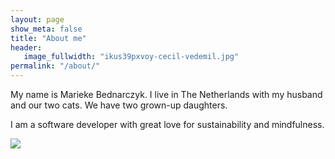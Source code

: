 ```yaml
---
layout: page
show_meta: false
title: "About me"
header:
   image_fullwidth: "ikus39pxvoy-cecil-vedemil.jpg"
permalink: "/about/"
---
```

My name is Marieke Bednarczyk. I live in The Netherlands with my husband and our two cats.
We have two grown-up daughters.

I am a software developer with great love for sustainability and mindfulness.

<div class="row">
  <div class="large-4 columns">
      <img src="https://pbs.twimg.com/profile_images/818065156395646977/xAJ4H-LY_400x400.jpg">
  </div>

</div>
